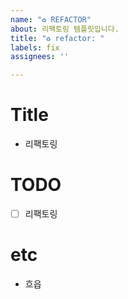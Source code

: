 ```yaml
---
name: "♻️ REFACTOR"
about: 리팩토링 템플릿입니다.
title: "♻️ refactor: "
labels: fix
assignees: ''

---
```


# Title

- 리팩토링

# TODO

- [ ] 리팩토링

# etc

- 흐읍
